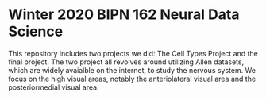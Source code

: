 # Winter 2020 BIPN 162 Neural Data Science

This repository includes two projects we did: The Cell Types Project and the final project. The two project all revolves around utilizing Allen datasets, which are widely avaialble on the internet, to study the nervous system. We focus on the high visual areas, notably the anteriolateral visual area and the posteriormedial visual area.
